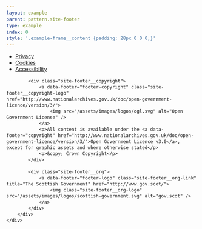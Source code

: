 ```yaml
---
layout: example
parent: pattern.site-footer
type: example
index: 0
style: '.example-frame__content {padding: 28px 0 0 0;}'
---
```


<footer class="site-footer">
    <div class="wrapper">
        <div class="site-footer__content">
            <ul class="site-footer__site-items">
                <li class="site-items__item">
                    <a data-footer="footer-link-1" href="#">Privacy</a>
                </li>
                <li class="site-items__item">
                    <a data-footer="footer-link-2" href="#">Cookies</a>
                </li>
                <li class="site-items__item">
                    <a data-footer="footer-link-3" href="#">Accessibility</a>
                </li>
            </ul>

            <div class="site-footer__copyright">
                <a data-footer="footer-copyright" class="site-footer__copyright-logo" href="http://www.nationalarchives.gov.uk/doc/open-government-licence/version/3/">
                    <img src="/assets/images/logos/ogl.svg" alt="Open Government License" />
                </a>
                <p>All content is available under the <a data-footer="copyright" href="http://www.nationalarchives.gov.uk/doc/open-government-licence/version/3/">Open Government Licence v3.0</a>, except for graphic assets and where otherwise stated</p>
                <p>&copy; Crown Copyright</p>
            </div>

            <div class="site-footer__org">
                <a data-footer="footer-logo" class="site-footer__org-link" title="The Scottish Government" href="http://www.gov.scot/">
                    <img class="site-footer__org-logo" src="/assets/images/logos/scottish-government.svg" alt="gov.scot" />
                </a>
            </div>
        </div>
    </div>
</footer>

